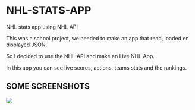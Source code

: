 # NHL-STATS-APP
NHL stats app using NHL API

This was a school project, we needed to make an app that read, loaded en displayed JSON.

So I decided to use the NHL-API and make an Live NHL App. 

In this app you can see live scores, actions, teams stats and the rankings.


## SOME SCREENSHOTS

![](screenshots/home.png)


